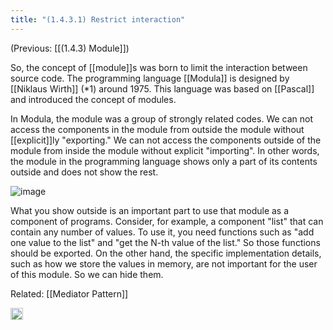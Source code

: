 ```yaml
---
title: "(1.4.3.1) Restrict interaction"
---
```


(Previous: [[(1.4.3) Module]])

So, the concept of [[module]]s was born to limit the interaction between source code. The programming language [[Modula]] is designed by [[Niklaus Wirth]] (*1) around 1975. This language was based on [[Pascal]] and introduced the concept of modules.

In Modula, the module was a group of strongly related codes. We can not access the components in the module from outside the module without [[explicit]]ly "exporting." We can not access the components outside of the module from inside the module without explicit "importing". In other words, the module in the programming language shows only a part of its contents outside and does not show the rest.

![image](https://gyazo.com/0ef3d02469c972a0bff7c792867cc3c0/thumb/1000)

What you show outside is an important part to use that module as a component of programs. Consider, for example, a component "list" that can contain any number of values. To use it, you need functions such as "add one value to the list" and "get the N-th value of the list." So those functions should be exported. On the other hand, the specific implementation details, such as how we store the values in memory, are not important for the user of this module. So we can hide them.

Related: [[Mediator Pattern]]

<img src='https://scrapbox.io/api/pages/nishio-en/en/icon' alt='en.icon' height="19.5"/>